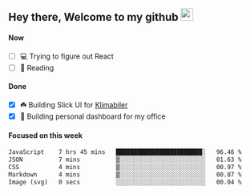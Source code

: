 ## Hey there, Welcome to my github <img src="https://media.giphy.com/media/hvRJCLFzcasrR4ia7z/giphy.gif" width="25px">

#### Now
- [ ] 💻 Trying to figure out React
- [ ] 📕 Reading

#### Done
- [x] ☘️ Building Slick UI for [Klimabiler](https://klimabiler.dk)
- [x] 🚀 Building personal dashboard for my office
 
 #### Focused on this week
<!--START_SECTION:waka-->

```txt
JavaScript    7 hrs 45 mins   ████████████████████████░   96.46 %
JSON          7 mins          ▒░░░░░░░░░░░░░░░░░░░░░░░░   01.63 %
CSS           4 mins          ▒░░░░░░░░░░░░░░░░░░░░░░░░   00.97 %
Markdown      4 mins          ▒░░░░░░░░░░░░░░░░░░░░░░░░   00.87 %
Image (svg)   0 secs          ░░░░░░░░░░░░░░░░░░░░░░░░░   00.04 %
```

<!--END_SECTION:waka-->

